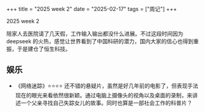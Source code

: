+++
title = "2025 week 2"
date = "2025-02-17"
tags = ["周记"]
+++

2025 week 2

陪家人去医院请了几天假，工作输入输出都没什么进展。不过这段时间因为 deepseek 的火热，感觉让世界看到了中国科研的潜力，国内大家的信心也得到重振，于是建仓了恒生科技。

## 娱乐

- 《网络迷踪》⭐️⭐️⭐️⭐️
  还不错的悬疑片，虽然是好几年前的电影了，但表现手法现在的眼光来看依然很新颖。通过电脑上摄像头的视角以及桌面的录制，来讲述一个父亲寻找自己失踪女儿的故事。同时也算是一部社会工作的科普片？